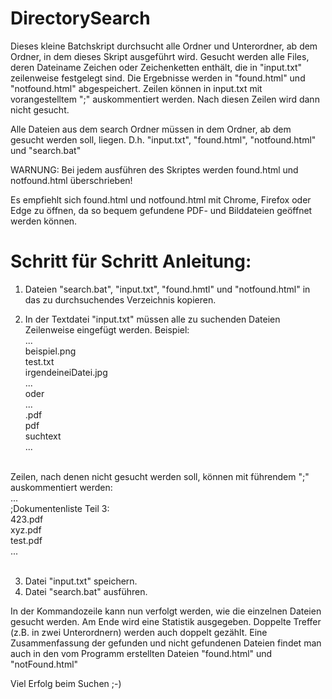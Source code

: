 # DirectorySearch

Dieses kleine Batchskript durchsucht alle Ordner und Unterordner, ab dem Ordner, in dem dieses Skript ausgeführt wird.
Gesucht werden alle Files, deren Dateiname Zeichen oder Zeichenketten enthält, die in "input.txt" zeilenweise festgelegt sind.
Die Ergebnisse werden in "found.html" und "notfound.html" abgespeichert.
Zeilen können in input.txt mit vorangestelltem ";" auskommentiert werden. Nach diesen Zeilen wird dann nicht gesucht.

Alle Dateien aus dem search Ordner müssen in dem Ordner, ab dem gesucht werden soll, liegen. D.h. "input.txt", "found.html", "notfound.html" und "search.bat"

WARNUNG: Bei jedem ausführen des Skriptes werden found.html und notfound.html überschrieben!

Es empfiehlt sich found.html und notfound.html mit Chrome, Firefox oder Edge zu öffnen, da so bequem gefundene PDF- und Bilddateien geöffnet werden können.

# Schritt für Schritt Anleitung:

1. Dateien "search.bat", "input.txt", "found.hmtl" und "notfound.html" in das zu durchsuchendes Verzeichnis kopieren.

2. In der Textdatei "input.txt" müssen alle zu suchenden Dateien Zeilenweise eingefügt werden.
Beispiel:<br>
...<br>
beispiel.png<br>
test.txt<br>
irgendeineiDatei.jpg<br>
...<br>
oder<br>
...<br>
.pdf<br>
pdf<br>
suchtext<br>
...<br>
<br>
Zeilen, nach denen nicht gesucht werden soll, können mit führendem ";" auskommentiert werden:<br>
...<br>
;Dokumentenliste Teil 3:<br>
423.pdf<br>
xyz.pdf<br>
test.pdf<br>
...<br><br>

3. Datei "input.txt" speichern.<br>
4. Datei "search.bat" ausführen.

In der Kommandozeile kann nun verfolgt werden, wie die einzelnen Dateien gesucht werden.
Am Ende wird eine Statistik ausgegeben.
Doppelte Treffer (z.B. in zwei Unterordnern) werden auch doppelt gezählt.
Eine Zusammenfassung der gefunden und nicht gefundenen Dateien findet man auch in den vom Programm erstellten Dateien "found.html" und "notFound.html"

Viel Erfolg beim Suchen ;-)
